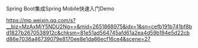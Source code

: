 Spring Boot集成Spring Mobile快速入门Demo

https://mp.weixin.qq.com/s?__biz=MzAxMjY5NDU2Ng==&mid=2651868975&idx=1&sn=cefb191b741bf8bd1827b2670538912c&chksm=81e51ad564745afd61a2ea4d59b194e5d22cbd86e7036a46739079e8170ee8e1da66ecf16ce4&scene=27